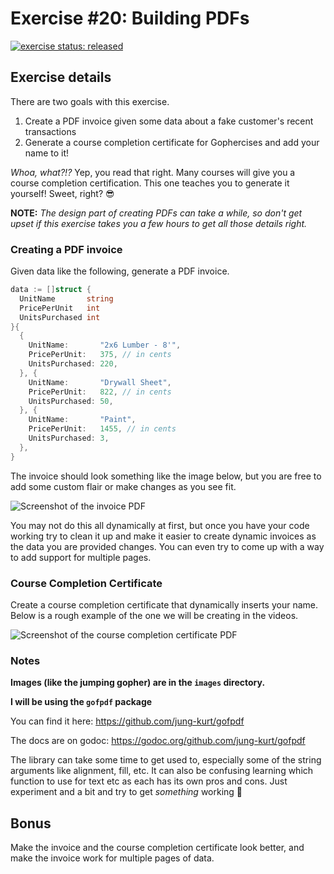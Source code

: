 # Exercise #20: Building PDFs

[![exercise status: released](https://img.shields.io/badge/exercise%20status-released-green.svg?style=for-the-badge)](https://gophercises.com/exercises/pdf)

## Exercise details

There are two goals with this exercise.

1. Create a PDF invoice given some data about a fake customer's recent transactions
2. Generate a course completion certificate for Gophercises and add your name to it!

*Whoa, what?!?* Yep, you read that right. Many courses will give you a course completion certification. This one teaches you to generate it yourself! Sweet, right? 😎

**NOTE:** *The design part of creating PDFs can take a while, so don't get upset if this exercise takes you a few hours to get all those details right.*

### Creating a PDF invoice

Given data like the following, generate a PDF invoice.

```go
data := []struct {
  UnitName       string
  PricePerUnit   int
  UnitsPurchased int
}{
  {
    UnitName:       "2x6 Lumber - 8'",
    PricePerUnit:   375, // in cents
    UnitsPurchased: 220,
  }, {
    UnitName:       "Drywall Sheet",
    PricePerUnit:   822, // in cents
    UnitsPurchased: 50,
  }, {
    UnitName:       "Paint",
    PricePerUnit:   1455, // in cents
    UnitsPurchased: 3,
  },
}
```

The invoice should look something like the image below, but you are free to add some custom flair or make changes as you see fit.

![Screenshot of the invoice PDF](https://raw.githubusercontent.com/gophercises/pdf/master/images/invoice.jpg)

You may not do this all dynamically at first, but once you have your code working try to clean it up and make it easier to create dynamic invoices as the data you are provided changes. You can even try to come up with a way to add support for multiple pages.



### Course Completion Certificate

Create a course completion certificate that dynamically inserts your name. Below is a rough example of the one we will be creating in the videos.

![Screenshot of the course completion certificate PDF](https://raw.githubusercontent.com/gophercises/pdf/master/images/cert.jpg)


### Notes

**Images (like the jumping gopher) are in the `images` directory.**

**I will be using the `gofpdf` package**

You can find it here: <https://github.com/jung-kurt/gofpdf>

The docs are on godoc: <https://godoc.org/github.com/jung-kurt/gofpdf>

The library can take some time to get used to, especially some of the string arguments like alignment, fill, etc. It can also be confusing learning which function to use for text etc as each has its own pros and cons. Just experiment and a bit and try to get *something* working 🙂



## Bonus

Make the invoice and the course completion certificate look better, and make the invoice work for multiple pages of data.